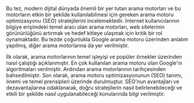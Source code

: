 Bu tez, modern dijital dünyada önemli bir yer tutan arama motorları ve bu motorların etkin bir şekilde kullanılabilmesi için gereken arama motoru optimizasyonu (SEO) stratejilerini incelemektedir. İnternet kullanıcılarının bilgiye erişimdeki temel aracı olan arama motorları, web sitelerinin görünürlüğünü artırmak ve hedef kitleye ulaşmak için kritik bir rol oynamaktadır. Bu tezde çoğunlukla Google arama motoru üzerinden anlatım yapılmış, diğer arama motorlarına da yer verilmiştir.

İlk olarak, arama motorlarının temel işleyişi ve popüler örnekler üzerinden nasıl çalıştığı açıklanmıştır. En çok kullanılan arama motoru olan Google'ın algoritmaları verilmiştir. Ardından arama motorlarının tarihçesinden bahsedilmiştir. Son olarak, arama motoru optimizasyonunun (SEO) tanımı, önemi ve temel prensipleri üzerinde durulmuştur. SEO'nun avantajları ve dezavantajlarına odaklanarak, doğru stratejilerin nasıl belirlenebileceği ve etkili bir şekilde nasıl uygulanabileceği konularında bilgi verilmiştir.
